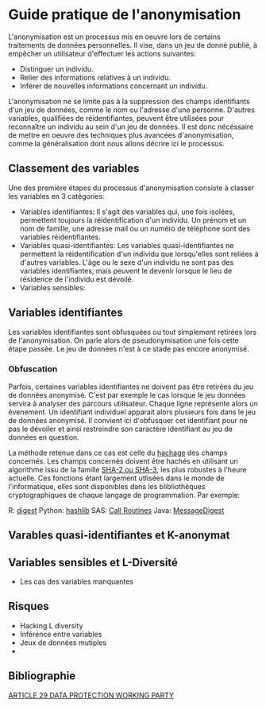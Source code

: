 # Guide pratique de l'anonymisation

L'anonymisation est un processus mis en oeuvre lors de certains traitements de données personnelles. Il vise, dans un jeu de donné publié, à empêcher un utilisateur d'effectuer les actions suivantes:

* Distinguer un individu.
* Relier des informations relatives à un individu.
* Inférer de nouvelles informations concernant un individu.

L'anonymisation ne se limite pas à la suppression des champs identifiants d'un jeu de données, comme le nom ou l'adresse d'une personne. D'autres variables, qualifiées de réidentifiantes, peuvent être utilisées pour reconnaître un individu au sein d'un jeu de données. Il est donc nécéssaire de mettre en oeuvre des techniques plus avancées d'anonymisation, comme la généralisation dont nous allons décrire ici le processus.

## Classement des variables

Une des première étapes du processus d'anonymisation consiste à classer les variables en 3 catégories:

* Variables identifiantes: Il s'agit des variables qui, une fois isolées, permettent toujours la réidentification d'un individu. Un prénom et un nom de famille, une adresse mail ou un numéro de téléphone sont des variables réidentifiantes.
* Variables quasi-identifiantes: Les variables quasi-identifiantes ne permettent la réidentification d'un individu que lorsqu'elles sont reliées à d'autres variables. L'âge ou le sexe d'un individu ne sont pas des variables identifiantes, mais peuvent le devenir lorsque le lieu de résidence de l'individu est dévoilé.
* Variables sensibles: 

## Variables identifiantes

Les variables identifiantes sont obfusquées ou tout simplement retirées lors de l'anonymisation. On parle alors de pseudonymisation une fois cette étape passée. Le jeu de données n'est à ce stade pas encore anonymisé. 

### Obfuscation

Parfois, certaines variables identifiantes ne doivent pas être retirées du jeu de données anonymisé. C'est par exemple le cas lorsque le jeu données servira à analyser des parcours utilisateur. Chaque ligne représente alors un évenement. Un identifiant individuel apparait alors plusieurs fois dans le jeu de données anonymisé. Il convient ici d'obfusquer cet identifiant pour ne pas le dévoiler et ainsi restreindre son caractère identifiant au jeu de données en question.

La méthode retenue dans ce cas est celle du [hachage](https://fr.wikipedia.org/wiki/Fonction_de_hachage) des champs concernés. Les champs concernés doivent être hachés en utilisant un algorithme issu de la famille [SHA-2 ou SHA-3](http://csrc.nist.gov/publications/fips/fips180-4/fips-180-4.pdf), les plus robustes à l'heure actuelle. Ces fonctions étant largement utlisées dans le monde de l'informatique, elles sont disponibles dans les blibliothèques cryptographiques de chaque langage de programmation. Par exemple:

R: [digest](https://cran.rstudio.com/web/packages/digest/index.html)
Python: [hashlib](https://docs.python.org/3.5/library/hashlib.html)
SAS: [Call Routines](https://support.sas.com/documentation/cdl/en/lefunctionsref/67960/HTML/default/viewer.htm#p04sqiymw1a6unn1uvh943eudcvz.htm)
Java: [MessageDigest](http://docs.oracle.com/javase/8/docs/api/java/security/MessageDigest.html)

## Varables quasi-identifiantes et K-anonymat

## Variables sensibles et L-Diversité

* Les cas des variables manquantes


## Risques

* Hacking L diversity
* Inférence entre variables
* Jeux de données mutiples
* 


## Bibliographie
[ARTICLE 29 DATA PROTECTION WORKING PARTY](http://ec.europa.eu/justice/data-protection/article-29/documentation/opinion-recommendation/files/2014/wp216_en.pdf)